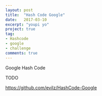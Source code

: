 ```yaml
---
layout: post
title:  "Hash Code Google"
date:   2017-03-10
excerpt: "youpi yo"
project: true
tag:
- Hashcode 
- google
- challenge
comments: true
---
```


Google Hash Code 

TODO

https://github.com/evilz/HashCode-Google
